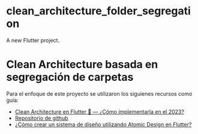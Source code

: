 # clean_architecture_folder_segregation

A new Flutter project.

# Clean Architecture basada en segregación de carpetas

Para el enfoque de este proyecto se utilizaron los siguienes recursos como guía:

- [Clean Architecture en Flutter 💙 — ¿Cómo implementarla en el 2023?](https://medium.com/bancolombia-tech/clean-architecture-en-flutter-c%C3%B3mo-implementarla-en-el-2023-34f4d28d06b5)
- [Repositorio de github](https://github.com/weincoder/arquitectura_referencia_flutter/tree/main/Clean_arch_2023_examples/separate_using_folders)
- [¿Cómo crear un sistema de diseño utilizando Atomic Design en Flutter?](https://medium.com/bancolombia-tech/c%C3%B3mo-crear-un-sistema-de-dise%C3%B1o-utilizando-atomic-design-en-flutter-6ae0962af4f3)
